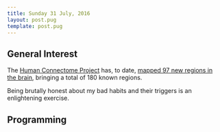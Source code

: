 ```yaml
---
title: Sunday 31 July, 2016
layout: post.pug
template: post.pug
---
```

## General Interest

The [Human Connectome Project](http://www.humanconnectomeproject.org/) has, to date, [mapped 97 new regions in the brain](http://www.nytimes.com/2016/07/21/science/human-connectome-brain-map.html?utm_source=pocket&utm_medium=email&utm_campaign=pockethits),
bringing a total of 180 known regions.

Being brutally honest about my bad habits and their triggers is an enlightening
exercise.

## Programming

